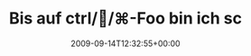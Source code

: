 ---
retweeted: false
source: <a href="http://twitter.com" rel="nofollow">Twitter Web Client</a>
entities:
  hashtags:
  - text: macbookcrashwoche
    indices:
    - '90'
    - '108'
  symbols: []
  user_mentions: []
  urls: []
display_text_range:
- '0'
- '108'
favorite_count: '0'
id_str: '3979047181'
truncated: false
retweet_count: '0'
id: '3979047181'
created_at: Mon Sep 14 12:32:55 +0000 2009
favorited: false
full_text: 'Bis auf ctrl//⌘-Foo bin ich schon fast wieder arbeitsfähig, mit Thinkpad,
  Ubuntu + Fish. #macbookcrashwoche'
lang: de
tags:
- macbookcrashwoche
- pesos:twitter
date: '2009-09-14T12:32:55+00:00'
src: https://twitter.com/bascht/status/3979047181
original_url: https://twitter.com/bascht/status/3979047181
type: twitter_tweet
text: 'Bis auf ctrl//⌘-Foo bin ich schon fast wieder arbeitsfähig, mit Thinkpad,
  Ubuntu + Fish. #macbookcrashwoche'
title: Bis auf ctrl//⌘-Foo bin ich sc

---